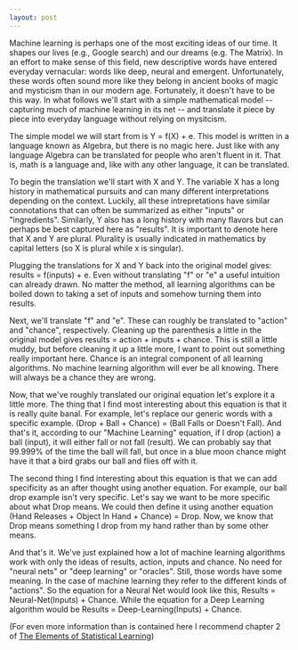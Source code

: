 ```yaml
---
layout: post
---
```

Machine learning is perhaps one of the most exciting ideas of our time. It shapes our lives  (e.g., Google search) and our dreams (e.g. The Matrix). In an effort to make sense of this field, new descriptive words have entered everyday vernacular: words like deep, neural and emergent. Unfortunately, these words often sound more like they belong in ancient books of magic and mysticism than in our modern age. Fortunately, it doesn't have to be this way. In what follows we'll start with a simple mathematical model -- capturing much of machine learning in its net -- and translate it piece by piece into everyday language without relying on mysitcism.

The simple model we will start from is Y = f(X) + e. This model is written in a language known as Algebra, but there is no magic here. Just like with any language Algebra can be translated for people who aren't fluent in it. That is, math is a language and, like with any other language, it can be translated.

To begin the translation we'll start with X and Y. The variable X has a long history in mathematical pursuits and can many different interpretations depending on the context. Luckily, all these intrepretations have similar connotations that can often be summarized as either "inputs" or "ingredients". Similarly, Y also has a long history with many flavors but can perhaps be best captured here as "results". It is important to denote here that X and Y are plural. Plurality is usually indicated in mathematics by capital letters (so X is plural while x is singular). 

Plugging the translations for X and Y back into the original model gives: results = f(inputs) + e. Even without translating "f" or "e" a useful intuition can already drawn. No matter the method, all learning algorithms can be boiled down to taking a set of inputs and somehow turning them into results.

Next, we'll translate "f" and "e". These can roughly be translated to "action" and "chance", respectively. Cleaning up the parenthesis a little in the original model gives results = action + inputs + chance. This is still a little muddy, but before cleaning it up a little more, I want to point out something really important here. Chance is an integral component of all learning algorithms. No machine learning algorithm will ever be all knowing. There will always be a chance they are wrong.

Now, that we've roughly translated our original equation let's explore it a little more. The thing that I find most interesting about this equation is that it is really quite banal. For example, let's replace our generic words with a specific example. (Drop + Ball + Chance) = (Ball Falls or Doesn't Fall). And that's it, according to our "Machine Learning" equation, if I drop (action) a ball (input), it will either fall or not fall (result). We can probably say that 99.999% of the time the ball will fall, but once in a blue moon chance might have it that a bird grabs our ball and flies off with it.

The second thing I find interesting about this equation is that we can add specificity as an after thought using another equation. For example, our ball drop example isn't very specific. Let's say we want to be more specific about what Drop means. We could then define it using another equation (Hand Releases + Object In Hand + Chance) = Drop. Now, we know that Drop means something I drop from my hand rather than by some other means.

And that's it. We've just explained how a lot of machine learning algorithms work with only the ideas of results, action, inputs and chance. No need for "neural nets" or "deep learning" or "oracles". Still, those words have some meaning. In the case of machine learning they refer to the different kinds of "actions". So the equation for a Neural Net would look like this, Results = Neural-Net(Inputs) + Chance. While the equation for a Deep Learning algorithm would be Results = Deep-Learning(Inputs) + Chance.

(For even more information than is contained here I recommend chapter 2 of [The Elements of Statistical Learning](://web.stanford.edu/~hastie/ElemStatLearn/))
